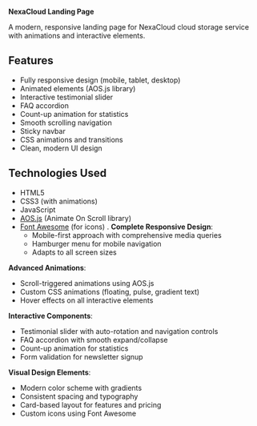 **NexaCloud Landing Page**

A modern, responsive landing page for NexaCloud cloud storage service with animations and interactive elements.

## Features

- Fully responsive design (mobile, tablet, desktop)
- Animated elements (AOS.js library)
- Interactive testimonial slider
- FAQ accordion
- Count-up animation for statistics
- Smooth scrolling navigation
- Sticky navbar
- CSS animations and transitions
- Clean, modern UI design
## Technologies Used

- HTML5
- CSS3 (with animations)
- JavaScript
- [AOS.js](https://michalsnik.github.io/aos/) (Animate On Scroll library)
- [Font Awesome](https://fontawesome.com/) (for icons)
. **Complete Responsive Design**:
   - Mobile-first approach with comprehensive media queries
   - Hamburger menu for mobile navigation
   - Adapts to all screen sizes

 **Advanced Animations**:
   - Scroll-triggered animations using AOS.js
   - Custom CSS animations (floating, pulse, gradient text)
   - Hover effects on all interactive elements

 **Interactive Components**:
   - Testimonial slider with auto-rotation and navigation controls
   - FAQ accordion with smooth expand/collapse
   - Count-up animation for statistics
   - Form validation for newsletter signup

   **Visual Design Elements**:
   - Modern color scheme with gradients
   - Consistent spacing and typography
   - Card-based layout for features and pricing
   - Custom icons using Font Awesome
